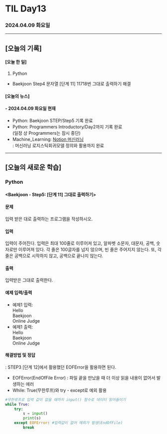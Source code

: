 # TIL Day13
### 2024.04.09 화요일

---

## [오늘의 기록]

#### [오늘 한 일]
1. Python
- Baekjoon Step4 문자열 [단계 11] 11718번 그대로 출력하기 해결

#### [오늘의 뉴스]

#### - 2024.04.09 화요일 현재
- Python: Baekjoon STEP/Step5 기록 완료
- Python: Programmers Introductory/Day2까지 기록 완료  
(일정 상 Programmers는 잠시 중단)
- Machine_Learning: [Notion 머신러닝](https://handsome-umbrella-c52.notion.site/a887c58b105a44d287c8f5d045e56f4e?pvs=4)  
: 머신러닝 로지스틱회귀모델 정의와 활용까지 완료

---
## [오늘의 새로운 학습]
### Python
#### <Baekjoon - Step5: [단계 11] 그대로 출력하기>
#### 문제  
입력 받은 대로 출력하는 프로그램을 작성하시오.
#### 입력
입력이 주어진다. 입력은 최대 100줄로 이루어져 있고, 알파벳 소문자, 대문자, 공백, 숫자로만 이루어져 있다. 각 줄은 100글자를 넘지 않으며, 빈 줄은 주어지지 않는다. 또, 각 줄은 공백으로 시작하지 않고, 공백으로 끝나지 않는다.
#### 출력
입력받은 그대로 출력한다.

#### 예제 입력/출력
 - 예제1 입력:  
        Hello  
        Baekjoon  
        Online Judge
 - 예제1 출력:  
        Hello  
        Baekjoon  
        Online Judge

#### 해결방법 및 정답
: STEP3 [단계 12]에서 활용했던 EOFError을 활용하면 된다.  
- EOFError(EndOfFile Error) : 파일 끝을 만났을 때 더 이상 읽을 내용이 없어서 발생하는 에러  
- While: True(무한루프)와 try - except로 예외 활용
```python
#무한루프로 입력 값이 없을 때까지 input() 함수로 데이터 읽어들이기
while True:
    try:
        s = input()
        print(s)
    except EOFError: #입력값이 없어 예외가 발생(EndOfFile)
        break
```